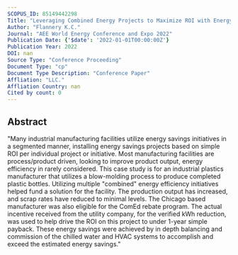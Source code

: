 ```yaml
---
SCOPUS_ID: 85149442298
Title: "Leveraging Combined Energy Projects to Maximize ROI with Energy Efficiency Programs"
Author: "Flannery K.C."
Journal: "AEE World Energy Conference and Expo 2022"
Publication Date: {'$date': '2022-01-01T00:00:00Z'}
Publication Year: 2022
DOI: nan
Source Type: "Conference Proceeding"
Document Type: "cp"
Document Type Description: "Conference Paper"
Affliation: "LLC."
Affliation Country: nan
Cited by count: 0
---
```


## Abstract
"Many industrial manufacturing facilities utilize energy savings initiatives in a segmented manner, installing energy savings projects based on simple ROI per individual project or initiative. Most manufacturing facilities are process/product driven, looking to improve product output, energy efficiency in rarely considered. This case study is for an industrial plastics manufacturer that utilizes a blow-molding process to produce completed plastic bottles. Utilizing multiple \"combined\" energy efficiency initiatives helped fund a solution for the facility. The production output has increased, and scrap rates have reduced to minimal levels. The Chicago based manufacturer was also eligible for the ComEd rebate program. The actual incentive received from the utility company, for the verified kWh reduction, was used to help drive the ROI on this project to under 1-year simple payback. These energy savings were achieved by in depth balancing and commission of the chilled water and HVAC systems to accomplish and exceed the estimated energy savings."
